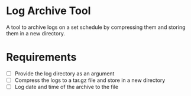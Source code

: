 # Log Archive Tool
A tool to archive logs on a set schedule by compressing them and storing them in a new directory.

# Requirements
- [ ] Provide the log directory as an argument
- [ ] Compress the logs to a tar.gz file and store in a new directory
- [ ] Log date and time of the archive to the file
